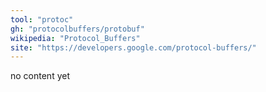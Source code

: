 ```yaml
---
tool: "protoc"
gh: "protocolbuffers/protobuf"
wikipedia: "Protocol_Buffers"
site: "https://developers.google.com/protocol-buffers/"
---
```


no content yet
